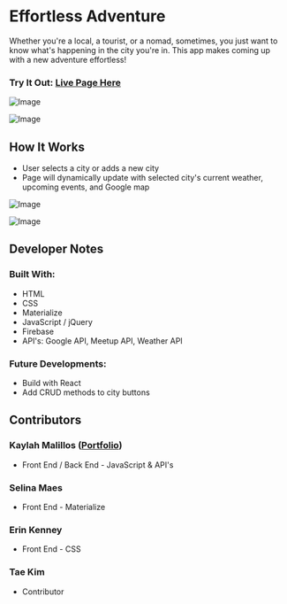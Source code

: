 # Effortless Adventure

Whether you're a local, a tourist, or a nomad, sometimes, you just want to know what's happening in the city you're in. This app makes coming up with a new adventure effortless!

### Try It Out: [Live Page Here](https://kmalillos.github.io/eff-adv/)

![Image](https://github.com/kmalillos/eff-adv/blob/master/readme/Screenshot-1.JPG)

![Image](https://github.com/kmalillos/eff-adv/blob/master/readme/Screenshot-2.JPG)


## How It Works

* User selects a city or adds a new city
* Page will dynamically update with selected city's current weather, upcoming events, and Google map

![Image](https://github.com/kmalillos/eff-adv/blob/master/readme/Screenshot-3.JPG)

![Image](https://github.com/kmalillos/eff-adv/blob/master/readme/Screenshot-4.JPG)

<!-- **Sample Demo:** [Link]() -->

## Developer Notes

### Built With:
* HTML 
* CSS
* Materialize
* JavaScript / jQuery
* Firebase
* API's: Google API, Meetup API, Weather API

### Future Developments:
* Build with React
* Add CRUD methods to city buttons

## Contributors

### Kaylah Malillos ([Portfolio](https://kmalillos.github.io/))
* Front End / Back End - JavaScript & API's

### Selina Maes
* Front End - Materialize

### Erin Kenney
* Front End - CSS

### Tae Kim
* Contributor